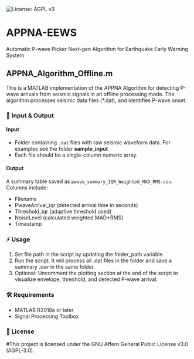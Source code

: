 ![License: AGPL v3](https://img.shields.io/badge/License-AGPL_v3-blue.svg)
# APPNA-EEWS
Automatic P-wave Picker Next-gen Algorithm for Earthquake Early Warning System

## APPNA_Algorithm_Offline.m 
This is  a MATLAB implementation of the APPNA Algorithm for detecting P-wave arrivals from seismic signals in an offline processing mode. The algorithm processes seismic data files (*.dat),  and identifies P-wave onset.

### 📂 Input & Output
#### Input
- Folder containing `.dat` files with raw seismic waveform data. For examples see the folder **sample_input** 
- Each file should be a single-column numeric array.
#### Output
A summary table saved as `pwave_summary_IQR_Weighted_MAD_RMS.csv`.
Columns include:
- Filename
- PwaveArrival_iqr (detected arrival time in seconds)
- Threshold_iqr (adaptive threshold used)
- NoiseLevel (calculated weighted MAD+RMS)
- Timestamp
  
### ⚡ Usage
1.	Set file path in the script by updating the folder_path variable.
2.	Run the script. It will process all .dat files in the folder and save a summary .csv in the same folder.
3.	Optional: Uncomment the plotting section at the end of the script to visualize envelope, threshold, and detected P-wave arrival.
### 🛠️ Requirements
- MATLAB R2018a or later
- Signal Processing Toolbox

### 📜 License
#This project is licensed under the GNU Affero General Public License v3.0 (AGPL-3.0).





